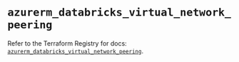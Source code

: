 # `azurerm_databricks_virtual_network_peering`

Refer to the Terraform Registry for docs: [`azurerm_databricks_virtual_network_peering`](https://registry.terraform.io/providers/hashicorp/azurerm/3.95.0/docs/resources/databricks_virtual_network_peering).
